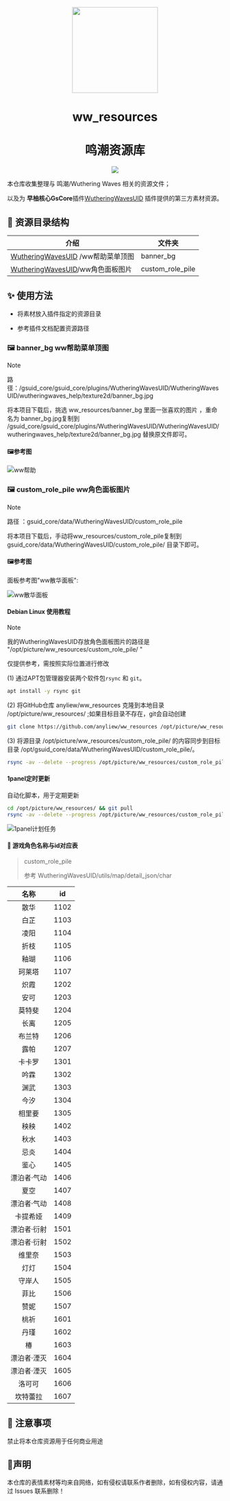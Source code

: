 <div align="center">
<img src="./docs/logo.png" width=200 />

# ww_resources
# 鸣潮资源库

<p align="center">
  <a href="https://qm.qq.com/q/DVb9aGPmaQ">
    <img src="https://img.shields.io/badge/QQ%E7%BE%A4-743103809-orange">
  </a>
</p>
</div>



本仓库收集整理与 鸣潮/Wuthering Waves 相关的资源文件；

以及为 **早柚核心GsCore**插件[WutheringWavesUID](https://github.com/tyql688/WutheringWavesUID) 插件提供的第三方素材资源。



## 📁 资源目录结构

| 介绍                                                         | 文件夹           |
| ------------------------------------------------------------ | ---------------- |
| [WutheringWavesUID](https://github.com/tyql688/WutheringWavesUID) /ww帮助菜单顶图 | banner_bg        |
| [WutheringWavesUID](https://github.com/tyql688/WutheringWavesUID)/ww角色面板图片 | custom_role_pile |



## ✨ 使用方法

   - 将素材放入插件指定的资源目录

   - 参考插件文档配置资源路径

     

### 🖼 banner_bg  ww帮助菜单顶图

> [!NOTE]
>
> 路径：/gsuid_core/gsuid_core/plugins/WutheringWavesUID/WutheringWavesUID/wutheringwaves_help/texture2d/banner_bg.jpg

将本项目下载后，挑选 ww_resources/banner_bg 里面一张喜欢的图片 ，重命名为 banner_bg.jpg复制到 /gsuid_core/gsuid_core/plugins/WutheringWavesUID/WutheringWavesUID/wutheringwaves_help/texture2d/banner_bg.jpg 替换原文件即可。

#### 🖼参考图

![ww帮助](./docs/ww_help.jpg)



### 🖼 custom_role_pile ww角色面板图片

> [!NOTE]
>
> 路径 ：gsuid_core/data/WutheringWavesUID/custom_role_pile
>

将本项目下载后，手动将ww_resources/custom_role_pile复制到 gsuid_core/data/WutheringWavesUID/custom_role_pile/ 目录下即可。

#### 🖼参考图
面板参考图"ww散华面板":

![ww散华面板](./docs/ww_panel.jpeg)

#### Debian Linux 使用教程

> [!NOTE]
>
> 我的WutheringWavesUID存放角色面板图片的路径是 "/opt/picture/ww_resources/custom_role_pile/ "
>
> 仅提供参考，需按照实际位置进行修改



(1) 通过APT包管理器安装两个软件包`rsync` 和 `git`。

```bash
apt install -y rsync git
```


(2) 将GitHub仓库 anyliew/ww_resources 克隆到本地目录 /opt/picture/ww_resources/ ;如果目标目录不存在，git会自动创建

```bash
git clone https://github.com/anyliew/ww_resources /opt/picture/ww_resources/
```


(3) 将源目录 /opt/picture/ww_resources/custom_role_pile/ 的内容同步到目标目录 /opt/gsuid_core/data/WutheringWavesUID/custom_role_pile/。

```bash
rsync -av --delete --progress /opt/picture/ww_resources/custom_role_pile/ /opt/gsuid_core/data/WutheringWavesUID/custom_role_pile/
```

#### 1panel定时更新

自动化脚本，用于定期更新

```bash
cd /opt/picture/ww_resources/ && git pull
rsync -av --delete --progress /opt/picture/ww_resources/custom_role_pile/ /opt/gsuid_core/data/WutheringWavesUID/custom_role_pile/
```
![1panel计划任务](./docs/1panel_scheduled_task.png)


#### 📝 游戏角色名称与id对应表

> custom_role_pile
>
> 参考 WutheringWavesUID/utils/map/detail_json/char

|    名称     | id   |
| :---------: | ---- |
|    散华     | 1102 |
|    白芷     | 1103 |
|    凌阳     | 1104 |
|    折枝     | 1105 |
|    釉瑚     | 1106 |
|   珂莱塔    | 1107 |
|    炽霞     | 1202 |
|    安可     | 1203 |
|   莫特斐    | 1204 |
|    长离     | 1205 |
|   布兰特    | 1206 |
|    露帕     | 1207 |
|   卡卡罗    | 1301 |
|    吟霖     | 1302 |
|    渊武     | 1303 |
|    今汐     | 1304 |
|   相里要    | 1305 |
|    秧秧     | 1402 |
|    秋水     | 1403 |
|    忌炎     | 1404 |
|    鉴心     | 1405 |
| 漂泊者·气动 | 1406 |
|    夏空     | 1407 |
| 漂泊者·气动 | 1408 |
|  卡提希娅   | 1409 |
| 漂泊者·衍射 | 1501 |
| 漂泊者·衍射 | 1502 |
|   维里奈    | 1503 |
|    灯灯     | 1504 |
|   守岸人    | 1505 |
|    菲比     | 1506 |
|    赞妮     | 1507 |
|    桃祈     | 1601 |
|    丹瑾     | 1602 |
|     椿      | 1603 |
| 漂泊者·湮灭 | 1604 |
| 漂泊者·湮灭 | 1605 |
|   洛可可    | 1606 |
|  坎特蕾拉   | 1607 |



## 📌 注意事项

禁止将本仓库资源用于任何商业用途



## 📌声明

本仓库的表情素材等均来自网络，如有侵权请联系作者删除，如有侵权内容，请通过 Issues 联系删除！

